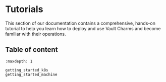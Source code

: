 # Tutorials

This section of our documentation contains a comprehensive, hands-on tutorial to help you learn how to deploy and use Vault Charms and become familiar with their operations.

## Table of content

```{toctree}
:maxdepth: 1

getting_started_k8s
getting_started_machine
```
